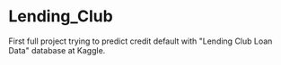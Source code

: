 # Lending_Club
First full project trying to predict credit default with "Lending Club Loan Data" database at Kaggle.
